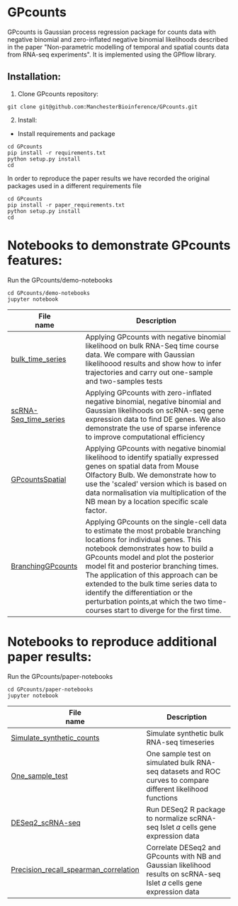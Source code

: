 # GPcounts
GPcounts is Gaussian process regression package for counts data with negative binomial 
and zero-inflated negative binomial likelihoods described in the paper "Non-parametric 
modelling of temporal and spatial counts data from RNA-seq experiments". It is implemented
using the GPflow library. 

## Installation:

1. Clone GPcounts repository:
```
git clone git@github.com:ManchesterBioinference/GPcounts.git
```

2. Install:
  * Install requirements and package
```
cd GPcounts
pip install -r requirements.txt
python setup.py install
cd 
```
In order to reproduce the paper results we have recorded the original packages used in a different requirements file
```
cd GPcounts
pip install -r paper_requirements.txt
python setup.py install
cd 
```

# Notebooks to demonstrate GPcounts features: 
Run the GPcounts/demo-notebooks
```
cd GPcounts/demo-notebooks
jupyter notebook
```
| File <br> name | Description | 
| --- | --- | 
| [bulk_time_series](./demo_notebooks/bulk_time_series.ipynb) | Applying GPcounts with negative binomial likelihood on bulk RNA-Seq time course data. We compare with Gaussian likelihoood results and show how to infer trajectories and carry out one-sample and two-samples tests|
| [scRNA-Seq_time_series](./demo_notebooks/scRNA-Seq_time_series.ipynb) | Applying GPcounts with zero-inflated negative binomial, negative binomial and Gaussian likelihoods on scRNA-seq gene expression data to find DE genes. We also demonstrate the use of sparse inference to improve computational efficiency|
| [GPcountsSpatial](./demo_notebooks/GPcountsSpatial.ipynb)| Applying GPcounts with negative binomial likelihood to identify spatially expressed genes on spatial data from Mouse Olfactory Bulb. We demonstrate how to use the 'scaled' version which is based on data normalisation via multiplication of the NB mean by a location specific scale factor.  |
| [BranchingGPcounts](./demo_notebooks/BranchingGPcounts.ipynb)| Applying GPcounts on the single-cell data to estimate the most probable branching locations for individual genes. This notebook demonstrates how to build a GPcounts model and plot the posterior model fit and posterior branching times. The application of this approach can be extended to the bulk time series data to identify the differentiation or the perturbation points,at which the two time-courses start to diverge for the first time. |

# Notebooks to reproduce additional paper results: 

Run the GPcounts/paper-notebooks
```
cd GPcounts/paper-notebooks
jupyter notebook
```
| File <br> name | Description | 
| --- | --- | 
| [Simulate_synthetic_counts](./paper_notebooks/Simulate_synthetic_counts.ipynb) | Simulate synthetic bulk RNA-seq timeseries|
| [One_sample_test](./paper_notebooks/One_sample_test.ipynb) | One sample test on simulated bulk RNA-seq datasets and ROC curves to compare different likelihood functions|
| [DESeq2_scRNA-seq](./paper_notebooks/DESeq2_scRNA-seq.ipynb) | Run DESeq2 R package to normalize scRNA-seq Islet  𝛼  cells gene expression data|
| [Precision_recall_spearman_correlation](./paper_notebooks/Precision_recall_spearman_correlation.ipynb) | Correlate DESeq2 and GPcounts with NB and Gaussian likelihood results on scRNA-seq Islet  𝛼  cells gene expression data|



